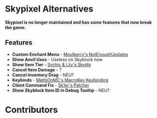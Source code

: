 # Skypixel Alternatives

**Skypixel is no longer maintained and has some features that now break the game.**

## Features

- **Custom Enchant Menu** - [Moulberry's NotEnoughUpdates](https://discord.gg/moulberry)
- **Show Anvil Uses** - Useless on Skyblock now
- **Show Item Tier** - [Sychic & Lily's Skytils](https://github.com/Skytils/SkytilsMod/releases/latest)
- **Cancel Item Damage** - ?
- **Cancel Inventory Drag** - NEU?
- **Keybinds** - [MattsOnMC's MacroKey Keybinding](https://www.curseforge.com/minecraft/mc-mods/macrokey-keybinding/files/all?filter-game-version=2020709689%3A5806)
- **Client Command Fix** - [Sk1er's Patcher](https://sk1er.club/mods/patcher)
- **Show Skyblock Item ID in Debug Tooltip** - NEU?

# Contributors
